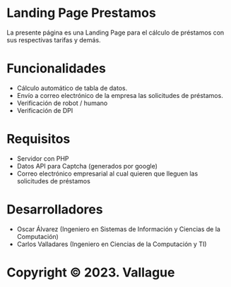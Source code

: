 # Landing Page Prestamos
La presente página es una Landing Page para el cálculo de préstamos con sus respectivas tarifas y demás.

# Funcionalidades
  - Cálculo automático de tabla de datos.
  - Envío a correo electrónico de la empresa las solicitudes de préstamos.
  - Verificación de robot / humano
  - Verificación de DPI

# Requisitos
  - Servidor con PHP
  - Datos API para Captcha (generados por google)
  - Correo electrónico empresarial al cual quieren que lleguen las solicitudes de préstamos

# Desarrolladores
  - Oscar Álvarez (Ingeniero en Sistemas de Información y Ciencias de la Computación)
  - Carlos Valladares (Ingeniero en Ciencias de la Computación y TI)

# Copyright © 2023. Vallague
